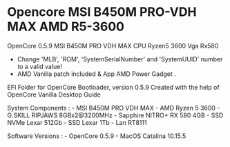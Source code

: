 # Opencore MSI B450M PRO-VDH MAX AMD R5-3600
OpenCore 0.5.9 MSI B450M PRO VDH MAX CPU Ryzen5 3600 Vga Rx580
- Change 'MLB', 'ROM', 'SystemSerialNumber' and 'SystemUUID' number to a valid value!
- AMD Vanilla patch included & App AMD Power Gadget .

EFI Folder for OpenCore Bootloader, version 0.5.9
Created with the help of OpenCore Vanilla Desktop Guide

System Components :
	-	MSI B450M PRO VDH MAX
	-	AMD Ryzen 5 3600
	-	G.SKILL RIPJAWS 8GBx2@3200MHz
	-	Sapphire NITRO+ RX 580 4GB
	-	SSD NVMe Lexar 512Gb
	-	SSD Lexar 1Tb
	-	Lan RT8111

Software Versions :
	-	OpenCore 0.5.9
	-	MacOS Catalina 10.15.5
  
